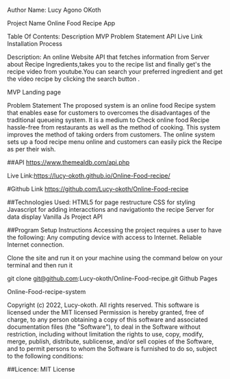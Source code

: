 Author Name: Lucy Agono OKoth

Project Name 
Online Food Recipe App

Table Of Contents:
 Description 
 MVP 
 Problem Statement
  API
    Live Link 
  Installation Process

Description:
 An online Website API that fetches information from Server about Recipe Ingredients,takes you to the recipe list and finally get's the recipe video from youtube.You can search your preferred ingredient and get the video recipe by clicking the search button .

MVP Landing page

Problem Statement The proposed system is an online food Recipe system that enables ease for customers to overcomes the disadvantages of the traditional queueing system. It is a medium to Check online food Recipe hassle-free from restaurants as well as the method of cooking. This system improves the method of taking orders from customers. The online system sets up a food recipe menu online and customers can easily pick the Recipe as per their wish.

##API https://www.themealdb.com/api.php

Live Link:https://lucy-okoth.github.io/Online-Food-recipe/

#Github Link https://github.com/Lucy-okoth/Online-Food-recipe

##Technologies Used: 
HTML5 for page restructure
 CSS for styling 
 Javascript for adding interacctions and navigationto the recipe Server for data display Vanilla Js Project API

##Program Setup Instructions Accessing the project requires a user to have the following: Any computing device with access to Internet. Reliable Internet connection.

Clone the site and run it on your machine using the command below on your terminal and then run it

git clone git@github.com:Lucy-okoth/Online-Food-recipe.git Github Pages

Online-Food-recipe-system

Copyright (c) 2022, Lucy-okoth. All rights reserved. This software is licensed under the MIT licensed Permission is hereby granted, free of charge, to any person obtaining a copy of this software and associated documentation files (the "Software"), to deal in the Software without restriction, including without limitation the rights to use, copy, modify, merge, publish, distribute, sublicense, and/or sell copies of the Software, and to permit persons to whom the Software is furnished to do so, subject to the following conditions:

##Licence: MIT License
